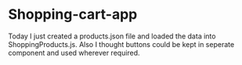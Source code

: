 # Shopping-cart-app

Today I just created a products.json file and loaded the data into ShoppingProducts.js. Also I thought buttons could be kept in seperate component and used wherever required.
